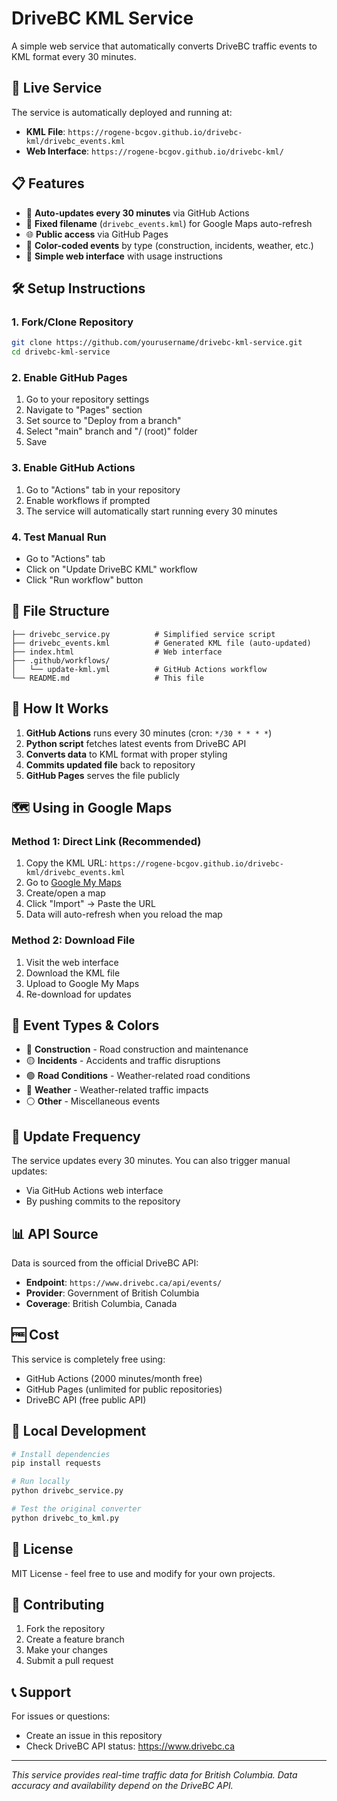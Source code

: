 # DriveBC KML Service

A simple web service that automatically converts DriveBC traffic events to KML format every 30 minutes.

## 🚀 Live Service

The service is automatically deployed and running at:
- **KML File**: `https://rogene-bcgov.github.io/drivebc-kml/drivebc_events.kml`
- **Web Interface**: `https://rogene-bcgov.github.io/drivebc-kml/`

## 📋 Features

- 🔄 **Auto-updates every 30 minutes** via GitHub Actions
- 📍 **Fixed filename** (`drivebc_events.kml`) for Google Maps auto-refresh
- 🌐 **Public access** via GitHub Pages
- 🎨 **Color-coded events** by type (construction, incidents, weather, etc.)
- 📱 **Simple web interface** with usage instructions

## 🛠️ Setup Instructions

### 1. Fork/Clone Repository
```bash
git clone https://github.com/yourusername/drivebc-kml-service.git
cd drivebc-kml-service
```

### 2. Enable GitHub Pages
1. Go to your repository settings
2. Navigate to "Pages" section
3. Set source to "Deploy from a branch"
4. Select "main" branch and "/ (root)" folder
5. Save

### 3. Enable GitHub Actions
1. Go to "Actions" tab in your repository
2. Enable workflows if prompted
3. The service will automatically start running every 30 minutes

### 4. Test Manual Run
- Go to "Actions" tab
- Click on "Update DriveBC KML" workflow
- Click "Run workflow" button

## 📁 File Structure

```
├── drivebc_service.py          # Simplified service script
├── drivebc_events.kml          # Generated KML file (auto-updated)
├── index.html                  # Web interface
├── .github/workflows/
│   └── update-kml.yml          # GitHub Actions workflow
└── README.md                   # This file
```

## 🔧 How It Works

1. **GitHub Actions** runs every 30 minutes (cron: `*/30 * * * *`)
2. **Python script** fetches latest events from DriveBC API
3. **Converts data** to KML format with proper styling
4. **Commits updated file** back to repository
5. **GitHub Pages** serves the file publicly

## 🗺️ Using in Google Maps

### Method 1: Direct Link (Recommended)
1. Copy the KML URL: `https://rogene-bcgov.github.io/drivebc-kml/drivebc_events.kml`
2. Go to [Google My Maps](https://mymaps.google.com)
3. Create/open a map
4. Click "Import" → Paste the URL
5. Data will auto-refresh when you reload the map

### Method 2: Download File
1. Visit the web interface
2. Download the KML file
3. Upload to Google My Maps
4. Re-download for updates

## 🎨 Event Types & Colors

- 🔴 **Construction** - Road construction and maintenance
- 🟡 **Incidents** - Accidents and traffic disruptions  
- 🟢 **Road Conditions** - Weather-related road conditions
- 🔵 **Weather** - Weather-related traffic impacts
- ⚪ **Other** - Miscellaneous events

## 🔄 Update Frequency

The service updates every 30 minutes. You can also trigger manual updates:
- Via GitHub Actions web interface
- By pushing commits to the repository

## 📊 API Source

Data is sourced from the official DriveBC API:
- **Endpoint**: `https://www.drivebc.ca/api/events/`
- **Provider**: Government of British Columbia
- **Coverage**: British Columbia, Canada

## 🆓 Cost

This service is completely free using:
- GitHub Actions (2000 minutes/month free)
- GitHub Pages (unlimited for public repositories)
- DriveBC API (free public API)

## 🔧 Local Development

```bash
# Install dependencies
pip install requests

# Run locally
python drivebc_service.py

# Test the original converter
python drivebc_to_kml.py
```

## 📝 License

MIT License - feel free to use and modify for your own projects.

## 🤝 Contributing

1. Fork the repository
2. Create a feature branch
3. Make your changes
4. Submit a pull request

## 📞 Support

For issues or questions:
- Create an issue in this repository
- Check DriveBC API status: https://www.drivebc.ca

---

*This service provides real-time traffic data for British Columbia. Data accuracy and availability depend on the DriveBC API.*
